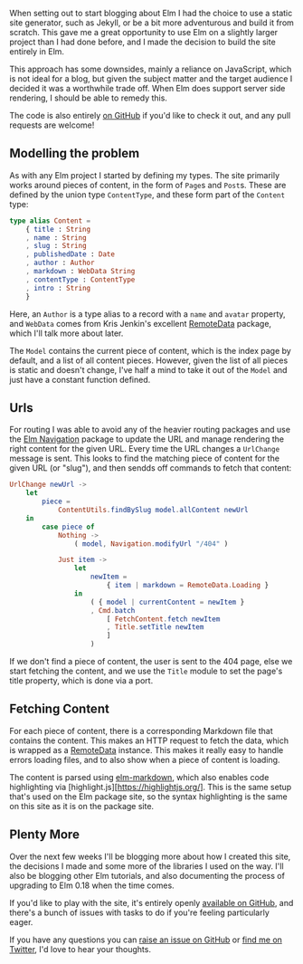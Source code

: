 When setting out to start blogging about Elm I had the choice to use a static site generator, such as Jekyll, or be a bit more adventurous and build it from scratch. This gave me a great opportunity to use Elm on a slightly larger project than I had done before, and I made the decision to build the site entirely in Elm.

This approach has some downsides, mainly a reliance on JavaScript, which is not ideal for a blog, but given the subject matter and the target audience I decided it was a worthwhile trade off. When Elm does support server side rendering, I should be able to remedy this.

The code is also entirely [on GitHub][repo] if you'd like to check it out, and any pull requests are welcome! 

## Modelling the problem

As with any Elm project I started by defining my types. The site primarily works around pieces of content, in the form of `Page`s and `Post`s. These are defined by the union type `ContentType`, and these form part of the `Content` type:

```elm
type alias Content =
    { title : String
    , name : String
    , slug : String
    , publishedDate : Date
    , author : Author
    , markdown : WebData String
    , contentType : ContentType
    , intro : String
    }
```

Here, an `Author` is a type alias to a record with a `name` and `avatar` property, and `WebData` comes from Kris Jenkin's excellent [RemoteData][remotedata] package, which I'll talk more about later.

The `Model` contains the current piece of content, which is the index page by default, and a list of all content pieces. However, given the list of all pieces is static and doesn't change, I've half a mind to take it out of the `Model` and just have a constant function defined.

## Urls

For routing I was able to avoid any of the heavier routing packages and use the [Elm  Navigation][navigation] package to update the URL and manage rendering the right content for the given URL. Every time the URL changes a `UrlChange` message is sent. This looks to find the matching piece of content for the given URL (or "slug"), and then sendds off commands to fetch that content:

```elm
UrlChange newUrl ->
    let
        piece =
            ContentUtils.findBySlug model.allContent newUrl
    in
        case piece of
            Nothing ->
                ( model, Navigation.modifyUrl "/404" )

            Just item ->
                let
                    newItem =
                        { item | markdown = RemoteData.Loading }
                in
                    ( { model | currentContent = newItem }
                    , Cmd.batch
                        [ FetchContent.fetch newItem
                        , Title.setTitle newItem
                        ]
                    )
```

If we don't find a piece of content, the user is sent to the 404 page, else we start fetching the content, and we use the `Title` module to set the page's title property, which is done via a port.

## Fetching Content

For each piece of content, there is a corresponding Markdown file that contains the content. This makes an HTTP request to fetch the data, which is wrapped as a [RemoteData][remotedata] instance. This makes it really easy to handle errors loading files, and to also show when a piece of content is loading.

The content is parsed using [elm-markdown][elm-markdown], which also enables code highlighting via [highlight.js][https://highlightjs.org/]. This is the same setup that's used on the Elm package site, so the syntax highlighting is the same on this site as it is on the package site.

## Plenty More

Over the next few weeks I'll be blogging more about how I created this site, the decisions I made and some more of the libraries I used on the way. I'll also be blogging other Elm tutorials, and also documenting the process of upgrading to Elm 0.18 when the time comes.

If you'd like to play with the site, it's entirely openly [available on GitHub][repo], and there's a bunch of issues with tasks to do if you're feeling particularly eager.

If you have any questions you can [raise an issue on GitHub][repo] or [find me on Twitter](http://twitter.com/jack_franklin), I'd love to hear your thoughts.

[repo]: https://github.com/jackfranklin/elmplayground
[remotedata]: http://package.elm-lang.org/packages/krisajenkins/remotedata/latest
[navigation]: https://github.com/elm-lang/navigation
[elm-markdown]: https://github.com/evancz/elm-markdown
